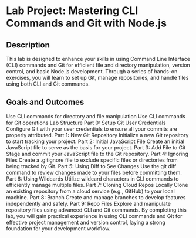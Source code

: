 # Lab Project: Mastering CLI Commands and Git with Node.js
## Description
This lab is designed to enhance your skills in using Command Line Interface (CLI) commands and Git for efficient file and directory manipulation, version control, and basic Node.js development. Through a series of hands-on exercises, you will learn to set up Git, manage repositories, and handle files using both CLI and Git commands.

## Goals and Outcomes
Use CLI commands for directory and file manipulation
Use CLI commands for Git operations
Lab Structure
Part 0: Setup Git User Credentials
Configure Git with your user credentials to ensure all your commits are properly attributed.
Part 1: New Git Repository
Initialize a new Git repository to start tracking your project.
Part 2: Initial JavaScript File
Create an initial JavaScript file to serve as the basis for your project.
Part 3: Add File to Git
Stage and commit your JavaScript file to the Git repository.
Part 4: Ignoring Files
Create a .gitignore file to exclude specific files or directories from being tracked by Git.
Part 5: Using Diff to See Changes
Use the git diff command to review changes made to your files before committing them.
Part 6: Using Wildcards
Utilize wildcard characters in CLI commands to efficiently manage multiple files.
Part 7: Cloning Cloud Repos Locally
Clone an existing repository from a cloud service (e.g., GitHub) to your local machine.
Part 8: Branch
Create and manage branches to develop features independently and safely.
Part 9: Repo Files
Explore and manipulate repository files using advanced CLI and Git commands.
By completing this lab, you will gain practical experience in using CLI commands and Git for effective project management and version control, laying a strong foundation for your development workflow.
